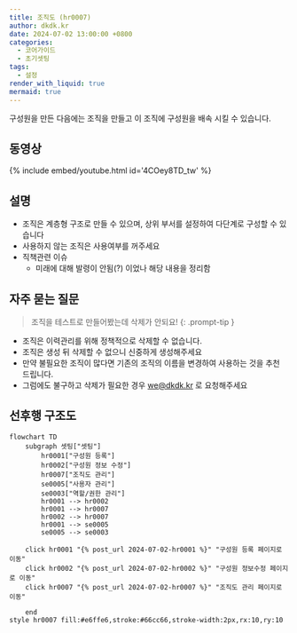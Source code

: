 ```yaml
---
title: 조직도 (hr0007)
author: dkdk.kr
date: 2024-07-02 13:00:00 +0800
categories:
  - 코어가이드
  - 초기셋팅
tags:
  - 설정
render_with_liquid: true
mermaid: true
---
```

구성원을 만든 다음에는 조직을 만들고 이 조직에 구성원을 배속 시킬 수 있습니다. 

## 동영상

{% include embed/youtube.html id='4COey8TD_tw' %}

## 설명

- 조직은 계층형 구조로 만들 수 있으며, 상위 부서를 설정하여 다단계로 구성할 수 있습니다
- 사용하지 않는 조직은 사용여부를 꺼주세요
- 직책관련 이슈
	- 미래에 대해 발령이 안됨(?) 이었나 해당 내용을 정리함
	
## 자주 묻는 질문

> 조직을 테스트로 만들어봤는데 삭제가 안되요!
{: .prompt-tip }

- 조직은 이력관리를 위해 정책적으로 삭제할 수 없습니다.
- 조직은 생성 뒤 삭제할 수 없으니 신중하게 생성해주세요
- 만약 불필요한 조직이 많다면 기존의 조직의 이름을 변경하여 사용하는 것을 추천 드립니다.
- 그럼에도 불구하고 삭제가 필요한 경우 we@dkdk.kr 로 요청해주세요


## 선후행 구조도

```mermaid
flowchart TD
    subgraph 셋팅["셋팅"]
        hr0001["구성원 등록"]
        hr0002["구성원 정보 수정"]
        hr0007["조직도 관리"]
        se0005["사용자 관리"]
        se0003["역할/권한 관리"]
        hr0001 --> hr0002
        hr0001 --> hr0007
        hr0002 --> hr0007
        hr0001 --> se0005
        se0005 --> se0003

    click hr0001 "{% post_url 2024-07-02-hr0001 %}" "구성원 등록 페이지로 이동"
    click hr0002 "{% post_url 2024-07-02-hr0002 %}" "구성원 정보수정 페이지로 이동"
    click hr0007 "{% post_url 2024-07-02-hr0007 %}" "조직도 관리 페이지로 이동"

    end
style hr0007 fill:#e6ffe6,stroke:#66cc66,stroke-width:2px,rx:10,ry:10
```
